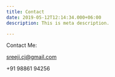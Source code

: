 ```yaml
---
title: Contact
date: 2019-05-12T12:14:34.000+06:00
description: This is meta description.

---
```

Contact Me:

sreeji.cj@gmail.com

\+91 98861 94256